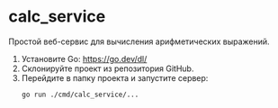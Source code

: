 # calc_service
Простой веб-сервис для вычисления арифметических выражений.
1. Установите Go: https://go.dev/dl/
2. Склонируйте проект из репозитория GitHub.
3. Перейдите в папку проекта и запустите сервер:
   ```bash
   go run ./cmd/calc_service/...
